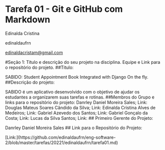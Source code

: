 # Tarefa 01 - Git e GitHub com Markdown

Edinalda Cristina 

edinaldaufrn

edinaldacristam@gmail.com

#Seção 1: Título e descrição do seu projeto na disciplina. Equipe e Link para o repositório do projeto.
##Titulo:
<p>SABIDO: Student Appointment Book Integrated with Django On the fly.
##Descrição do projeto:
<p>SABIDO é um aplicativo desenvolvido com o objetivo de ajudar os estudantes a organizarem suas tarefas e rotinas.
##Membros do Grupo e links para o repositório do projeto:
Danrley Daniel Moreira Sales; Link:<https://github.com/danrleydaniel>
Douglas Mateus Soares Cândido da Silva; Link:<https://github.com/douglascandido>
Edinalda Cristina Alves de Medeiros; Link:<https://github.com/edinaldaufrn>
Gabriel Azevedo dos Santos; Link:<https://github.com/gabrielazevedods>
Gabriel Gonçalo da Costa; Link:<https://github.com/gabrielgoncalo>
Lucas da Silva Santos; Link:<Lucas da Silva Santos >
## Primeiro Gerente do Projeto:
<p>Danrley Daniel Moreira Sales 
## Link para o Repositório do Projeto: 
<p>[Link:](https://github.com/edinaldaufrn/eng-software-2/blob/master/tarefas/20221/edinaldaufrn/tarefa01.md)
<p>
